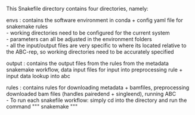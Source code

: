 This Snakefile directory contains four directories, namely: 

envs : contains the software environment in conda + config yaml file for snakemake rules <br>
	- working directories need to be configured for the current system <br>
	- parameters can all be adjusted in the environment folders <br>
	- all the input/output files are very specific to where its located relative to the ABC-rep, so working directories need to be accurately specified 

output : contains the output files from the rules from the metadata snakemake workflow, data input files for input into preprocessing rule + input data lookup into abc 

rules : contains rules for downloading metadata + bamfiles, preprocessing downloaded bam files (handles pairedend + singleend), running ABC <br>
	- To run each snakefile workflow: simply cd into the directory and run the command """ snakemake """
